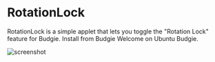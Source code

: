 # RotationLock

RotationLock is a simple applet that lets you toggle the "Rotation Lock" feature for Budgie. Install from Budgie Welcome on Ubuntu Budgie.

![screenshot](https://github.com/UbuntuBudgie/budgie-extras/blob/master/budgie-rotation-lock/rotationlock.png)

